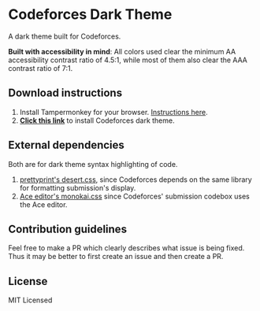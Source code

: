 # Codeforces Dark Theme

A dark theme built for Codeforces.

**Built with accessibility in mind**: All colors used clear the minimum AA accessibility contrast ratio of 4.5:1, while most of them also clear the AAA contrast ratio of 7:1.

## Download instructions

1. Install Tampermonkey for your browser. [Instructions here](https://tampermonkey.net/).
2. [**Click this link**](https://github.com/GaurangTandon/codeforces-darktheme/raw/master/codeforces-darktheme.user.js) to install Codeforces dark theme.

## External dependencies

Both are for dark theme syntax highlighting of code.

1. [prettyprint's desert.css](https://github.com/google/code-prettify/blob/master/styles/desert.css), since Codeforces depends on the same library for formatting submission's display.
2. [Ace editor's monokai.css](https://raw.githubusercontent.com/ajaxorg/ace/master/lib/ace/theme/monokai.css) since Codeforces' submission codebox uses the Ace editor.

## Contribution guidelines

Feel free to make a PR which clearly describes what issue is being fixed. Thus it may be better to first create an issue and then create a PR.

## License

MIT Licensed
